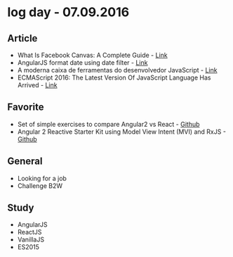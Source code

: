 # log day - 07.09.2016

## Article 

- What Is Facebook Canvas: A Complete Guide - [Link](https://www.sitepoint.com/what-is-facebook-canvas-a-complete-guide/)
- AngularJS format date using date filter - [Link](http://infoheap.com/angularjs-date-filter/)
- A moderna caixa de ferramentas do desenvolvedor JavaScript - [Link](https://www.infoq.com/br/articles/modern-javascript-toolbox)
- ECMAScript 2016: The Latest Version Of JavaScript Language Has Arrived - [Link](http://fossbytes.com/ecmascript-2016-javascript-language-released/)


## Favorite

- Set of simple exercises to compare Angular2 vs React - [Github](https://github.com/palaumarc/angular2-vs-react)
- Angular 2 Reactive Starter Kit using Model View Intent (MVI) and RxJS - [Github](https://github.com/AngularClass/angular2-reactive-starter)


## General 

- Looking for a job
- Challenge B2W


## Study

- AngularJS
- ReactJS
- VanillaJS 
- ES2015
